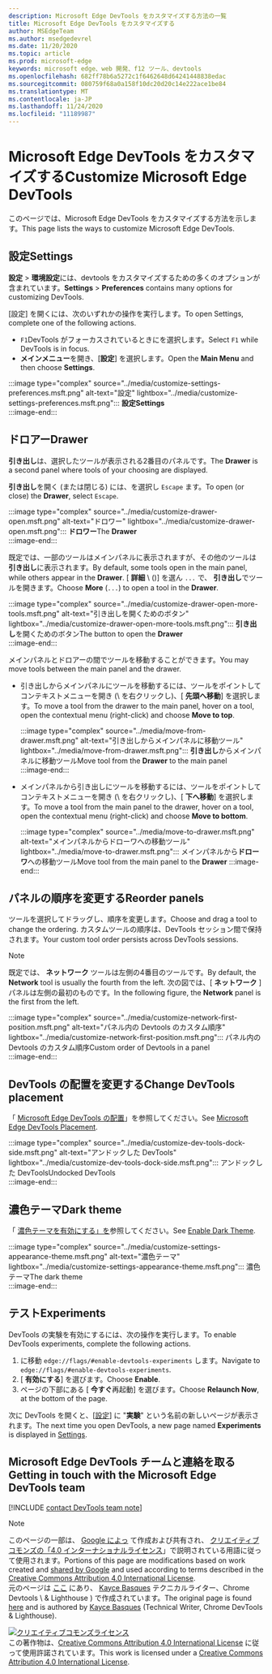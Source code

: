 ```yaml
---
description: Microsoft Edge DevTools をカスタマイズする方法の一覧
title: Microsoft Edge DevTools をカスタマイズする
author: MSEdgeTeam
ms.author: msedgedevrel
ms.date: 11/20/2020
ms.topic: article
ms.prod: microsoft-edge
keywords: microsoft edge、web 開発、f12 ツール、devtools
ms.openlocfilehash: 682ff78b6a5272c1f6462648d64241448838edac
ms.sourcegitcommit: 080759f68a0a158f10dc20d20c14e222ace1be84
ms.translationtype: MT
ms.contentlocale: ja-JP
ms.lasthandoff: 11/24/2020
ms.locfileid: "11189987"
---
```

<!-- Copyright Kayce Basques 

   Licensed under the Apache License, Version 2.0 (the "License");
   you may not use this file except in compliance with the License.
   You may obtain a copy of the License at

       https://www.apache.org/licenses/LICENSE-2.0

   Unless required by applicable law or agreed to in writing, software
   distributed under the License is distributed on an "AS IS" BASIS,
   WITHOUT WARRANTIES OR CONDITIONS OF ANY KIND, either express or implied.
   See the License for the specific language governing permissions and
   limitations under the License.  -->

# <span data-ttu-id="a1b04-104">Microsoft Edge DevTools をカスタマイズする</span><span class="sxs-lookup"><span data-stu-id="a1b04-104">Customize Microsoft Edge DevTools</span></span>  

<span data-ttu-id="a1b04-105">このページでは、Microsoft Edge DevTools をカスタマイズする方法を示します。</span><span class="sxs-lookup"><span data-stu-id="a1b04-105">This page lists the ways to customize Microsoft Edge DevTools.</span></span>  

## <span data-ttu-id="a1b04-106">設定</span><span class="sxs-lookup"><span data-stu-id="a1b04-106">Settings</span></span>  

<span data-ttu-id="a1b04-107">**設定**  > **環境設定**には、devtools をカスタマイズするための多くのオプションが含まれています。</span><span class="sxs-lookup"><span data-stu-id="a1b04-107">**Settings** > **Preferences** contains many options for customizing DevTools.</span></span>  

<span data-ttu-id="a1b04-108">[設定] を開くには、次のいずれかの操作を実行します。</span><span class="sxs-lookup"><span data-stu-id="a1b04-108">To open Settings, complete one of the following actions.</span></span>  

*   <span data-ttu-id="a1b04-109">`F1`DevTools がフォーカスされているときにを選択します。</span><span class="sxs-lookup"><span data-stu-id="a1b04-109">Select `F1` while DevTools is in focus.</span></span>  
*   <span data-ttu-id="a1b04-110">**メインメニュー**を開き、[**設定**] を選択します。</span><span class="sxs-lookup"><span data-stu-id="a1b04-110">Open the **Main Menu** and then choose **Settings**.</span></span>  
    
:::image type="complex" source="../media/customize-settings-preferences.msft.png" alt-text="設定" lightbox="../media/customize-settings-preferences.msft.png":::
   **<span data-ttu-id="a1b04-112">設定</span><span class="sxs-lookup"><span data-stu-id="a1b04-112">Settings</span></span>**  
:::image-end:::  

## <span data-ttu-id="a1b04-113">ドロアー</span><span class="sxs-lookup"><span data-stu-id="a1b04-113">Drawer</span></span>  

<span data-ttu-id="a1b04-114">**引き出し**は、選択したツールが表示される2番目のパネルです。</span><span class="sxs-lookup"><span data-stu-id="a1b04-114">The **Drawer** is a second panel where tools of your choosing are displayed.</span></span>  

<span data-ttu-id="a1b04-115">**引き出し**を開く (または閉じる) には、を選択し `Escape` ます。</span><span class="sxs-lookup"><span data-stu-id="a1b04-115">To open \(or close\) the **Drawer**, select `Escape`.</span></span>  

:::image type="complex" source="../media/customize-drawer-open.msft.png" alt-text="ドロワー" lightbox="../media/customize-drawer-open.msft.png":::
   <span data-ttu-id="a1b04-117">**ドロワー**</span><span class="sxs-lookup"><span data-stu-id="a1b04-117">The **Drawer**</span></span>  
:::image-end:::  

<span data-ttu-id="a1b04-118">既定では、一部のツールはメインパネルに表示されますが、その他のツールは **引き出し**に表示されます。</span><span class="sxs-lookup"><span data-stu-id="a1b04-118">By default, some tools open in the main panel, while others appear in the **Drawer**.</span></span>  <span data-ttu-id="a1b04-119">[ **詳細** \ ()] を選ん `...` で、 **引き出し**でツールを開きます。</span><span class="sxs-lookup"><span data-stu-id="a1b04-119">Choose **More** \(`...`) to open a tool in the **Drawer**.</span></span>  

:::image type="complex" source="../media/customize-drawer-open-more-tools.msft.png" alt-text="引き出しを開くためのボタン" lightbox="../media/customize-drawer-open-more-tools.msft.png":::
   <span data-ttu-id="a1b04-121">**引き出し**を開くためのボタン</span><span class="sxs-lookup"><span data-stu-id="a1b04-121">The button to open the **Drawer**</span></span>  
:::image-end:::  

<span data-ttu-id="a1b04-122">メインパネルとドロアーの間でツールを移動することができます。</span><span class="sxs-lookup"><span data-stu-id="a1b04-122">You may move tools between the main panel and the drawer.</span></span>  

*   <span data-ttu-id="a1b04-123">引き出しからメインパネルにツールを移動するには、ツールをポイントしてコンテキストメニューを開き (\ を右クリックし)、[ **先頭へ移動**] を選択します。</span><span class="sxs-lookup"><span data-stu-id="a1b04-123">To move a tool from the drawer to the main panel, hover on a tool, open the contextual menu \(right-click\) and choose **Move to top**.</span></span>  
    
    :::image type="complex" source="../media/move-from-drawer.msft.png" alt-text="引き出しからメインパネルに移動ツール" lightbox="../media/move-from-drawer.msft.png":::
       <span data-ttu-id="a1b04-125">**引き出し**からメインパネルに移動ツール</span><span class="sxs-lookup"><span data-stu-id="a1b04-125">Move tool from the **Drawer** to the main panel</span></span>  
    :::image-end:::  
    
*   <span data-ttu-id="a1b04-126">メインパネルから引き出しにツールを移動するには、ツールをポイントしてコンテキストメニューを開き (\ を右クリックし)、[ **下へ移動**] を選択します。</span><span class="sxs-lookup"><span data-stu-id="a1b04-126">To move a tool from the main panel to the drawer, hover on a tool, open the contextual menu \(right-click\) and choose **Move to bottom**.</span></span>  
    
    :::image type="complex" source="../media/move-to-drawer.msft.png" alt-text="メインパネルからドローワへの移動ツール" lightbox="../media/move-to-drawer.msft.png":::
       <span data-ttu-id="a1b04-128">メインパネルから**ドローワ**への移動ツール</span><span class="sxs-lookup"><span data-stu-id="a1b04-128">Move tool from the main panel to the **Drawer**</span></span>
    :::image-end:::  
    

## <span data-ttu-id="a1b04-129">パネルの順序を変更する</span><span class="sxs-lookup"><span data-stu-id="a1b04-129">Reorder panels</span></span>  

<span data-ttu-id="a1b04-130">ツールを選択してドラッグし、順序を変更します。</span><span class="sxs-lookup"><span data-stu-id="a1b04-130">Choose and drag a tool to change the ordering.</span></span>  <span data-ttu-id="a1b04-131">カスタムツールの順序は、DevTools セッション間で保持されます。</span><span class="sxs-lookup"><span data-stu-id="a1b04-131">Your custom tool order persists across DevTools sessions.</span></span>  

> [!NOTE]
> <span data-ttu-id="a1b04-132">既定では、 **ネットワーク** ツールは左側の4番目のツールです。</span><span class="sxs-lookup"><span data-stu-id="a1b04-132">By default, the **Network** tool is usually the fourth from the left.</span></span>  <span data-ttu-id="a1b04-133">次の図では、[ **ネットワーク** ] パネルは左側の最初のものです。</span><span class="sxs-lookup"><span data-stu-id="a1b04-133">In the following figure, the **Network** panel is the first from the left.</span></span>  

:::image type="complex" source="../media/customize-network-first-position.msft.png" alt-text="パネル内の Devtools のカスタム順序" lightbox="../media/customize-network-first-position.msft.png":::
   <span data-ttu-id="a1b04-135">パネル内の Devtools のカスタム順序</span><span class="sxs-lookup"><span data-stu-id="a1b04-135">Custom order of Devtools in a panel</span></span>  
:::image-end:::  

## <span data-ttu-id="a1b04-136">DevTools の配置を変更する</span><span class="sxs-lookup"><span data-stu-id="a1b04-136">Change DevTools placement</span></span>  

<span data-ttu-id="a1b04-137">「 [Microsoft Edge DevTools の配置][DevToolsPlacement]」を参照してください。</span><span class="sxs-lookup"><span data-stu-id="a1b04-137">See [Microsoft Edge DevTools Placement][DevToolsPlacement].</span></span>  

:::image type="complex" source="../media/customize-dev-tools-dock-side.msft.png" alt-text="アンドックした DevTools" lightbox="../media/customize-dev-tools-dock-side.msft.png":::
   <span data-ttu-id="a1b04-139">アンドックした DevTools</span><span class="sxs-lookup"><span data-stu-id="a1b04-139">Undocked DevTools</span></span>  
:::image-end:::  

## <span data-ttu-id="a1b04-140">濃色テーマ</span><span class="sxs-lookup"><span data-stu-id="a1b04-140">Dark theme</span></span>  

<span data-ttu-id="a1b04-141">「 [濃色テーマを有効にする」を][DarkTheme]参照してください。</span><span class="sxs-lookup"><span data-stu-id="a1b04-141">See [Enable Dark Theme][DarkTheme].</span></span>  

:::image type="complex" source="../media/customize-settings-appearance-theme.msft.png" alt-text="濃色テーマ" lightbox="../media/customize-settings-appearance-theme.msft.png":::
   <span data-ttu-id="a1b04-143">濃色テーマ</span><span class="sxs-lookup"><span data-stu-id="a1b04-143">The dark theme</span></span>  
:::image-end:::  

## <span data-ttu-id="a1b04-144">テスト</span><span class="sxs-lookup"><span data-stu-id="a1b04-144">Experiments</span></span>  

<span data-ttu-id="a1b04-145">DevTools の実験を有効にするには、次の操作を実行します。</span><span class="sxs-lookup"><span data-stu-id="a1b04-145">To enable DevTools experiments, complete the following actions.</span></span>  

1.  <span data-ttu-id="a1b04-146">に移動 `edge://flags/#enable-devtools-experiments` します。</span><span class="sxs-lookup"><span data-stu-id="a1b04-146">Navigate to `edge://flags/#enable-devtools-experiments`.</span></span>  
1.  <span data-ttu-id="a1b04-147">[ **有効にする**] を選びます。</span><span class="sxs-lookup"><span data-stu-id="a1b04-147">Choose **Enable**.</span></span>  
1.  <span data-ttu-id="a1b04-148">ページの下部にある [ **今すぐ**再起動] を選びます。</span><span class="sxs-lookup"><span data-stu-id="a1b04-148">Choose **Relaunch Now**, at the bottom of the page.</span></span>  

<span data-ttu-id="a1b04-149">次に DevTools を開くと、[[設定](#settings)] に "**実験**" という名前の新しいページが表示されます。</span><span class="sxs-lookup"><span data-stu-id="a1b04-149">The next time you open DevTools, a new page named **Experiments** is displayed in [Settings](#settings).</span></span>  

## <span data-ttu-id="a1b04-150">Microsoft Edge DevTools チームと連絡を取る</span><span class="sxs-lookup"><span data-stu-id="a1b04-150">Getting in touch with the Microsoft Edge DevTools team</span></span>  

[!INCLUDE [contact DevTools team note](../includes/contact-devtools-team-note.md)]  

<!-- image links -->  

[ImageMoreIcon]: ../media/more-icon.msft.png  

<!-- links -->  

[DevToolsPlacement]: ./placement.md "Microsoft Edge DevTools の配置を変更する |Microsoft ドキュメント"  
[DarkTheme]: ./dark-theme.md "Microsoft Edge DevTools でダークテーマを有効にする |Microsoft ドキュメント"  

> [!NOTE]
> <span data-ttu-id="a1b04-153">このページの一部は、 [Google によっ][GoogleSitePolicies] て作成および共有され、 [クリエイティブコモンズの「4.0 インターナショナルライセンス][CCA4IL]」で説明されている用語に従って使用されます。</span><span class="sxs-lookup"><span data-stu-id="a1b04-153">Portions of this page are modifications based on work created and [shared by Google][GoogleSitePolicies] and used according to terms described in the [Creative Commons Attribution 4.0 International License][CCA4IL].</span></span>  
> <span data-ttu-id="a1b04-154">元のページは [ここ](https://developers.google.com/web/tools/chrome-devtools/customize/index) にあり、 [Kayce Basques][KayceBasques] テクニカルライター、Chrome Devtools \ & Lighthouse \) で作成されています。</span><span class="sxs-lookup"><span data-stu-id="a1b04-154">The original page is found [here](https://developers.google.com/web/tools/chrome-devtools/customize/index) and is authored by [Kayce Basques][KayceBasques] \(Technical Writer, Chrome DevTools \& Lighthouse\).</span></span>  

[![クリエイティブコモンズライセンス][CCby4Image]][CCA4IL]  
<span data-ttu-id="a1b04-156">この著作物は、[Creative Commons Attribution 4.0 International License][CCA4IL] に従って使用許諾されています。</span><span class="sxs-lookup"><span data-stu-id="a1b04-156">This work is licensed under a [Creative Commons Attribution 4.0 International License][CCA4IL].</span></span>  

[CCA4IL]: https://creativecommons.org/licenses/by/4.0  
[CCby4Image]: https://i.creativecommons.org/l/by/4.0/88x31.png  
[GoogleSitePolicies]: https://developers.google.com/terms/site-policies  
[KayceBasques]: https://developers.google.com/web/resources/contributors/kaycebasques  
